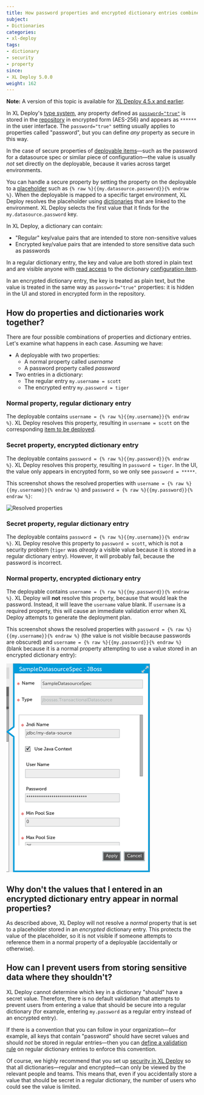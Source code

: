 ```yaml
---
title: How password properties and encrypted dictionary entries combine to secure sensitive data in XL Deploy
subject:
- Dictionaries
categories:
- xl-deploy
tags:
- dictionary
- security
- property
since:
- XL Deploy 5.0.0
weight: 162
---
```


**Note:** A version of this topic is available for [XL Deploy 4.5.x and earlier](/xl-deploy/4.5.x/how-password-properties-and-encrypted-dictionaries-combine-4.5.html).

In XL Deploy's [type system](/xl-deploy/concept/key-xl-deploy-concepts.html#type-system), any property defined as [`password="true"`](/xl-deploy/how-to/customizing-the-xl-deploy-type-system.html#synthetic-properties) is stored in the [repository](/xl-deploy/concept/the-xl-deploy-repository.html) in encrypted form (AES-256) and appears as `******` in the user interface. The `password="true"` setting usually applies to properties called "password", but you can define _any_ property as secure in this way.

In the case of secure properties of [deployable items](/xl-deploy/concept/key-xl-deploy-concepts.html#deployables)—such as the password for a datasource spec or similar piece of configuration—the value is usually _not_ set directly on the deployable, because it varies across target environments.

You can handle a secure property by setting the property on the deployable to a [placeholder](/xl-deploy/how-to/using-placeholders-in-xl-deploy.html) such as `{% raw %}{{my.datasource.password}}{% endraw %}`. When the deployable is mapped to a specific target environment, XL Deploy resolves the placeholder using [dictionaries](/xl-deploy/concept/key-xl-deploy-concepts.html#dictionaries) that are linked to the environment. XL Deploy selects the first value that it finds for the `my.datasource.password` key.

In XL Deploy, a dictionary can contain:

* "Regular" key/value pairs that are intended to store non-sensitive values
* Encrypted key/value pairs that are intended to store sensitive data such as passwords

In a regular dictionary entry, the key and value are both stored in plain text and are visible anyone with [read access](/xl-deploy/concept/overview-of-security-in-xl-deploy.html#permissions) to the dictionary [configuration item](/xl-deploy/concept/key-xl-deploy-concepts.html#configuration-items-cis).

In an encrypted dictionary entry, the key is treated as plain text, but the value is treated in the same way as `password="true"` properties: it is hidden in the UI and stored in encrypted form in the repository.

## How do properties and dictionaries work together?

There are four possible combinations of properties and dictionary entries. Let's examine what happens in each case. Assuming we have:

* A deployable with two properties:
    * A normal property called _username_
    * A password property called _password_
* Two entries in a dictionary:
    * The regular entry `my.username = scott`
    * The encrypted entry `my.password = tiger`

### Normal property, regular dictionary entry

The deployable contains `username = {% raw %}{{my.username}}{% endraw %}`. XL Deploy resolves this property, resulting in `username = scott` on the corresponding [item to be deployed](/xl-deploy/concept/key-xl-deploy-concepts.html#deployeds).

### Secret property, encrypted dictionary entry

The deployable contains `password = {% raw %}{{my.password}}{% endraw %}`. XL Deploy resolves this property, resulting in `password = tiger`. In the UI, the value only appears in encrypted form, so we only see `password = *****`.

This screenshot shows the resolved properties with `username = {% raw %}{{my.username}}{% endraw %}` and `password = {% raw %}{{my.password}}{% endraw %}`:

![Resolved properties](images/resolved-secret-property.png)

### Secret property, regular dictionary entry

The deployable contains `password = {% raw %}{{my.username}}{% endraw %}`. XL Deploy resolve this property to `password = scott`, which is not a security problem (`tiger` was _already_ a visible value because it is stored in a regular dictionary entry). However, it will probably fail, because the password is incorrect.

### Normal property, encrypted dictionary entry

The deployable contains `username = {% raw %}{{my.password}}{% endraw %}`. XL Deploy will **not** resolve this property, because that would leak the password. Instead, it will leave the `username` value blank. If `username` is a required property, this will cause an immediate validation error when XL Deploy attempts to generate the deployment plan.

This screenshot shows the resolved properties with `password = {% raw %}{{my.username}}{% endraw %}` (the value is not visible because passwords are obscured) and `username = {% raw %}{{my.password}}{% endraw %}` (blank because it is a normal property attempting to use a value stored in an encrypted dictionary entry):

![Resolved properties](images/resolved-normal-property.png)

## Why don't the values that I entered in an encrypted dictionary entry appear in normal properties?

As described above, XL Deploy will not resolve a _normal_ property that is set to a placeholder stored in an _encrypted_ dictionary entry. This protects the value of the placeholder, so it is not visible if someone attempts to reference them in a normal property of a deployable (accidentally or otherwise).

## How can I prevent users from storing sensitive data where they shouldn't?

XL Deploy cannot determine which key in a dictionary "should" have a secret value. Therefore, there is no default validation that attempts to prevent users from entering a value that should be secure into a regular dictionary (for example, entering `my.password` as a regular entry instead of an encrypted entry).

If there is a convention that you can follow in your organization—for example, all keys that contain "password" should have secret values and should _not_ be stored in regular entries—then you can [define a validation rule](/xl-deploy/how-to/create-a-custom-validation-rule.html) on regular dictionary entries to enforce this convention.

Of course, we highly recommend that you set up [security in XL Deploy](/xl-deploy/concept/overview-of-security-in-xl-deploy.html) so that all dictionaries—regular and encrypted—can only be viewed by the relevant people and teams. This means that, even if you accidentally store a value that should be secret in a regular dictionary, the number of users who could see the value is limited.
